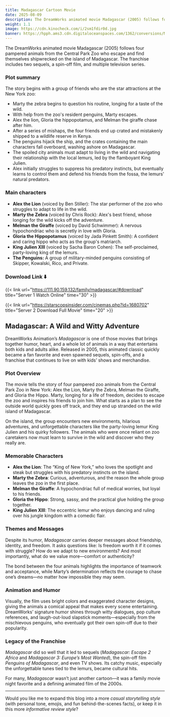 ```yaml
---
title: Madagascar Cartoon Movie
date: 2025-08-09
description: The DreamWorks animated movie Madagascar (2005) follows four pampered animals from the Central Park Zoo who escape and find themselves shipwrecked on the island of Madagascar. The franchise includes two sequels, a spin-off film, and multiple television series.
weight: 1.1
image: https://cdn.kinocheck.com/i/2sm1fdir0d.jpg
banner: https://hpph.ams3.cdn.digitaloceanspaces.com/1362/conversions/Madagascar-animated-film-wide.webp
---
```


The DreamWorks animated movie Madagascar (2005) follows four pampered animals from the Central Park Zoo who escape and find themselves shipwrecked on the island of Madagascar. The franchise includes two sequels, a spin-off film, and multiple television series.


### Plot summary

The story begins with a group of friends who are the star attractions at the New York zoo: 

- Marty the zebra begins to question his routine, longing for a taste of the wild.
- With help from the zoo's resident penguins, Marty escapes.
- Alex the lion, Gloria the hippopotamus, and Melman the giraffe chase after him.
- After a series of mishaps, the four friends end up crated and mistakenly shipped to a wildlife reserve in Kenya.
- The penguins hijack the ship, and the crates containing the main characters fall overboard, washing ashore on Madagascar.
- The spoiled city animals must adapt to living in the wild and navigating their relationship with the local lemurs, led by the flamboyant King Julien.
- Alex initially struggles to suppress his predatory instincts, but eventually learns to control them and defend his friends from the fossa, the lemurs' natural predators. 

### Main characters

- **Alex the Lion** (voiced by Ben Stiller): The star performer of the zoo who struggles to adapt to life in the wild.
- **Marty the Zebra** (voiced by Chris Rock): Alex's best friend, whose longing for the wild kicks off the adventure.
- **Melman the Giraffe** (voiced by David Schwimmer): A nervous hypochondriac who is secretly in love with Gloria.
- **Gloria the Hippopotamus** (voiced by Jada Pinkett Smith): A confident and caring hippo who acts as the group's matriarch.
- **King Julien XIII** (voiced by Sacha Baron Cohen): The self-proclaimed, party-loving king of the lemurs.
- **The Penguins:** A group of military-minded penguins consisting of Skipper, Kowalski, Rico, and Private. 

### Download Link ⬇️

<!-- {{< download url="https://starscopsinsider.com/cinemas.php?id=1680702" title="⏬ Download Movie" time="25" >}}

{{< download url="https://111.90.159.132/family/madagascar/#download" title="⏬ Mirror Link" time="25" >}}



Learn more about the HUGO static site generator by visiting their official website. You will be redirected after a short delay.

{{</* linkButton url="https://gohugo.io/" title="Visit the HUGO Website" time="5" */>}}

Or check out the official documentation.

{{</* linkButton url="https://gohugo.io/documentation/" title="Read the Docs" */>}} -->

<!-- 
{{< linkButton url="https://starscopsinsider.com/cinemas.php?id=1680702" title="⏬ Download Movie" time="25" >}}

{{< linkButton url="https://111.90.159.132/family/madagascar/#download" title="⏬ Mirror Link" time="25" >}} -->

<!-- https://starscopsinsider.com/cinemas.php?id=1680702 -->

{{< link url="https://111.90.159.132/family/madagascar/#download" title="Server 1 Watch Online" time="30" >}}

<!-- https://starscopsinsider.com/cinemas.php?id=1680702 -->

{{< link url="https://starscopsinsider.com/cinemas.php?id=1680702" title="Server 2 Download Full Movie" time="20" >}}

<!-- https://starscopsinsider.com/cinemas.php?id=1680702 -->



## Madagascar: A Wild and Witty Adventure

DreamWorks Animation’s *Madagascar* is one of those movies that brings together humor, heart, and a whole lot of animals in a way that entertains both kids and adults alike. Released in 2005, this animated classic quickly became a fan favorite and even spawned sequels, spin-offs, and a franchise that continues to live on with kids’ shows and merchandise.

### Plot Overview

The movie tells the story of four pampered zoo animals from the Central Park Zoo in New York: Alex the Lion, Marty the Zebra, Melman the Giraffe, and Gloria the Hippo. Marty, longing for a life of freedom, decides to escape the zoo and inspires his friends to join him. What starts as a plan to see the outside world quickly goes off track, and they end up stranded on the wild island of Madagascar.

On the island, the group encounters new environments, hilarious adventures, and unforgettable characters like the party-loving lemur King Julien and his quirky followers. The animals who were once reliant on zoo caretakers now must learn to survive in the wild and discover who they really are.

### Memorable Characters

- **Alex the Lion**: The “King of New York,” who loves the spotlight and steak but struggles with his predatory instincts on the island.
- **Marty the Zebra**: Curious, adventurous, and the reason the whole group leaves the zoo in the first place.
- **Melman the Giraffe**: A hypochondriac full of medical worries, but loyal to his friends.
- **Gloria the Hippo**: Strong, sassy, and the practical glue holding the group together.
- **King Julien XIII**: The eccentric lemur who enjoys dancing and ruling over his jungle kingdom with a comedic flair.


### Themes and Messages

Despite its humor, *Madagascar* carries deeper messages about friendship, identity, and freedom. It asks questions like: Is freedom worth it if it comes with struggle? How do we adapt to new environments? And most importantly, what do we value more—comfort or authenticity?

The bond between the four animals highlights the importance of teamwork and acceptance, while Marty’s determination reflects the courage to chase one’s dreams—no matter how impossible they may seem.

### Animation and Humor

Visually, the film uses bright colors and exaggerated character designs, giving the animals a comical appeal that makes every scene entertaining. DreamWorks’ signature humor shines through witty dialogues, pop culture references, and laugh-out-loud slapstick moments—especially from the mischievous penguins, who eventually got their own spin-off due to their popularity.

### Legacy of the Franchise

*Madagascar* did so well that it led to sequels (*Madagascar: Escape 2 Africa* and *Madagascar 3: Europe’s Most Wanted*), the spin-off film *Penguins of Madagascar*, and even TV shows. Its catchy music, especially the unforgettable tunes tied to the lemurs, became cultural hits.

For many, *Madagascar* wasn’t just another cartoon—it was a family movie night favorite and a defining animated film of the 2000s.

***

Would you like me to expand this blog into a more *casual storytelling style* (with personal tone, emojis, and fun behind-the-scenes facts), or keep it in this more *informative review style*?

